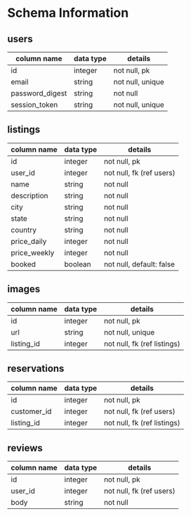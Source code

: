 # Schema Information

## users
column name     | data type | details
----------------|-----------|-----------------------
id              | integer   | not null, pk
email           | string    | not null, unique
password_digest | string    | not null
session_token   | string    | not null, unique

## listings
column name     | data type | details
----------------|-----------|-----------------------
id              | integer   | not null, pk
user_id         | integer   | not null, fk (ref users)
name            | string    | not null
description     | string    | not null
city            | string    | not null
state           | string    | not null
country         | string    | not null
price_daily     | integer   | not null
price_weekly    | integer   | not null
booked          | boolean   | not null, default: false

## images
column name     | data type | details
----------------|-----------|-----------------------
id              | integer   | not null, pk
url             | string    | not null, unique
listing_id      | integer   | not null, fk (ref listings)

## reservations
column name     | data type | details
----------------|-----------|-----------------------
id              | integer   | not null, pk
customer_id     | integer   | not null, fk (ref users)
listing_id      | integer   | not null, fk (ref listings)

## reviews
column name     | data type | details
----------------|-----------|-----------------------
id              | integer   | not null, pk
user_id         | integer   | not null, fk (ref users)
body            | string    | not null
